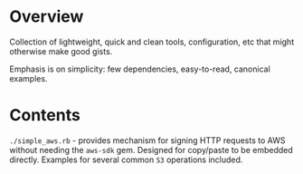 # Overview

Collection of lightweight, quick and clean tools, configuration, etc that
might otherwise make good gists.

Emphasis is on simplicity: few dependencies, easy-to-read, canonical
examples.

# Contents

`./simple_aws.rb` - provides mechanism for signing HTTP requests to
AWS without needing the `aws-sdk` gem. Designed for copy/paste to be
embedded directly. Examples for several common `S3` operations included.
